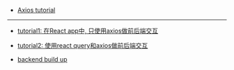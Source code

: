 
+ [Axios tutorial](./Axios_tut/myAxios.md)

---

+ [tutorial1: 在React app中, 只使用axios做前后端交互](./React_axios/README.md)
+ [tutorial2: 使用react query和axios做前后端交互](./React_query_axios/README.md)



+ [backend build up](./Backend_buildUp/README.md)


